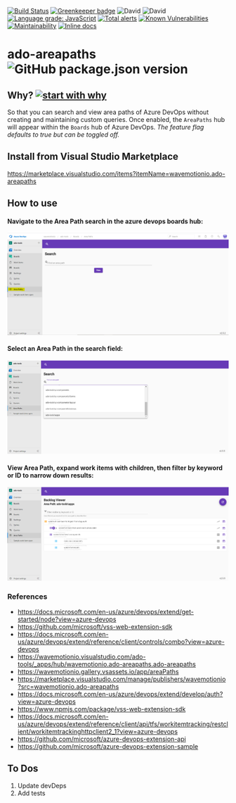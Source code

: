 [![Build Status](https://travis-ci.org/wavemotionio/ado-areapaths.svg?branch=master)](https://travis-ci.org/wavemotionio/ado-areapaths)
[![Greenkeeper badge](https://badges.greenkeeper.io/wavemotionio/ado-areapaths.svg)](https://greenkeeper.io/)
![David](https://img.shields.io/david/wavemotionio/ado-areapaths.svg)
![David](https://img.shields.io/david/dev/wavemotionio/ado-areapaths.svg)
[![Language grade: JavaScript](https://img.shields.io/lgtm/grade/javascript/g/wavemotionio/ado-areapaths.svg?logo=lgtm&logoWidth=18)](https://lgtm.com/projects/g/wavemotionio/ado-areapaths/context:javascript)
[![Total alerts](https://img.shields.io/lgtm/alerts/g/wavemotionio/ado-areapaths.svg?logo=lgtm&logoWidth=18)](https://lgtm.com/projects/g/wavemotionio/ado-areapaths/alerts/)
[![Known Vulnerabilities](https://snyk.io/test/github/wavemotionio/ado-areapaths/badge.svg?targetFile=package.json)](https://snyk.io/test/github/wavemotionio/ado-areapaths?targetFile=package.json)
[![Maintainability](https://api.codeclimate.com/v1/badges/d9e4684f0c9e34dda434/maintainability)](https://codeclimate.com/github/wavemotionio/ado-areapaths/maintainability)
[![Inline docs](http://inch-ci.org/github/wavemotionio/ado-areapaths.svg?branch=master)](http://inch-ci.org/github/wavemotionio/ado-areapaths)

# ado-areapaths ![GitHub package.json version](https://img.shields.io/github/package-json/v/wavemotionio/ado-areapaths.svg)

## Why? [![start with why](https://img.shields.io/badge/start%20with-why%3F-brightgreen.svg?style=flat)](https://github.com/wavemotionio/ado-areapaths/issues)
So that you can search and view area paths of Azure DevOps without creating and maintaining custom queries. Once enabled, the `AreaPaths` hub will appear within the `Boards` hub of Azure DevOps. *The feature flag defaults to true but can be toggled off.*

## Install from Visual Studio Marketplace
https://marketplace.visualstudio.com/items?itemName=wavemotionio.ado-areapaths

## How to use

#### Navigate to the Area Path search in the azure devops boards hub:
![alt text](https://github.com/wavemotionio/ado-areapaths/raw/master/docs/1-area-paths-in-boards-hub.png "Navigate to the Area Path search.")

#### Select an Area Path in the search field:
![alt text](https://github.com/wavemotionio/ado-areapaths/raw/master/docs/2-area-paths-search.png "Select an Area Path.")

#### View Area Path, expand work items with children, then filter by keyword or ID to narrow down results:
![alt text](https://github.com/wavemotionio/ado-areapaths/raw/master/docs/3-area-path-viewer-and-filter.png "View, expand children, then filter.")

### References
- https://docs.microsoft.com/en-us/azure/devops/extend/get-started/node?view=azure-devops
- https://github.com/microsoft/vss-web-extension-sdk
- https://docs.microsoft.com/en-us/azure/devops/extend/reference/client/controls/combo?view=azure-devops
- https://wavemotionio.visualstudio.com/ado-tools/_apps/hub/wavemotionio.ado-areapaths.ado-areapaths
- https://wavemotionio.gallery.vsassets.io/app/areaPaths
- https://marketplace.visualstudio.com/manage/publishers/wavemotionio?src=wavemotionio.ado-areapaths
- https://docs.microsoft.com/en-us/azure/devops/extend/develop/auth?view=azure-devops
- https://www.npmjs.com/package/vss-web-extension-sdk
- https://docs.microsoft.com/en-us/azure/devops/extend/reference/client/api/tfs/workitemtracking/restclient/workitemtrackinghttpclient2_1?view=azure-devops
- https://github.com/microsoft/azure-devops-extension-api
- https://github.com/microsoft/azure-devops-extension-sample

## To Dos
1. Update devDeps
1. Add tests
```
